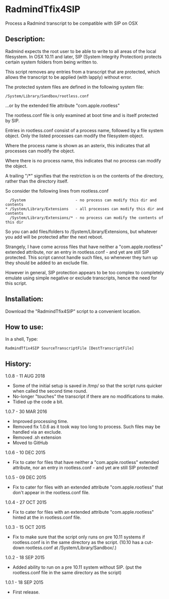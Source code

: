 # RadmindTfix4SIP
Process a Radmind transcript to be compatible with SIP on OSX

## Description:

Radmind expects the root user to be able to write to all areas of the local
filesystem. In OSX 10.11 and later, SIP (System Integrity Protection) 
protects certain system folders from being written to.

This script removes any entries from a transcript that are protected,
which allows the transcript to be applied (with lapply) without error.


The protected system files are defined in the following system file:

	/System/Library/Sandbox/rootless.conf
  
...or by the extended file attribute "com.apple.rootless"

The rootless.conf file is only examined at boot time and is itself
protected by SIP.

Entries in rootless.conf consist of a process name, followed by a file 
system object. Only the listed processes can modify the filesystem object.

Where the process name is shown as an asterix, this indicates that all
processes can modify the object. 

Where there is no process name, this indicates that no process can modify the object.

A trailing "/*" signifies that the restriction is on the contents of the directory, rather than the directory itself.

So consider the following lines from rootless.conf

	  /System                      - no process can modify this dir and contents
	* /System/Library/Extensions   - all processes can modify this dir and contents
	  /System/Library/Extensions/* - no process can modify the contents of this dir

So you can add files/folders to /System/Library/Extensions, but whatever you add will be protected after the next reboot.

Strangely, I have come across files that have neither a "com.apple.rootless" extended attribute, nor an entry in rootless.conf - and yet are still SIP protected. This script cannot handle such files, so whenever they turn up they should be added to an exclude file.

However in general, SIP protection appears to be too complex to completely emulate using simple negative or exclude transcripts, hence the need for this script.


## Installation:

Download the "RadmindTfix4SIP" script to a convenient location.


## How to use:

In a shell, Type:
	
	RadmindTfix4SIP SourceTranscriptFile [DestTranscriptFile]


## History:

1.0.8 - 11 AUG 2018

* Some of the initial setup is saved in /tmp/ so that the script runs quicker when called the second time round.
* No-longer "touches" the transcript if there are no modifications to make.  
* Tidied up the code a bit.

1.0.7 - 30 MAR 2016

* Improved processing time.
* Removed fix 1.0.6 as it took way too long to process. Such files may be 
  handled via an exclude.
* Removed .sh extension
* Moved to GitHub

1.0.6 - 10 DEC 2015

* Fix to cater for files that have neither a "com.apple.rootless" extended 
  attribute, nor an entry in rootless.conf - and yet are still SIP protected!

1.0.5 - 09 DEC 2015

* Fix to cater for files with an extended attribute "com.apple.rootless"
  that don't appear in the rootless.conf file.

1.0.4 - 27 OCT 2015

* Fix to cater for files with an extended attribute "com.apple.rootless"
  hinted at the in rootless.conf file. 

1.0.3 - 15 OCT 2015

* Fix to make sure that the script only runs on pre 10.11 systems if 
  rootless.conf is in the same directory as the script. 
  (10.10 has a cut-down rootless.conf at /System/Library/Sandbox/.)

1.0.2 - 18 SEP 2015

* Added ability to run on a pre 10.11 system without SIP.
  (put the rootless.conf file in the same directory as the script)

1.0.1 - 18 SEP 2015

* First release.
